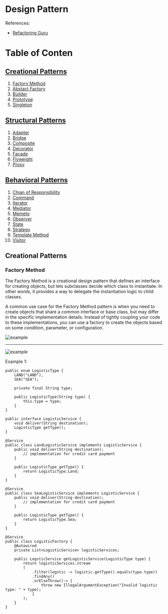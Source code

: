 Design Pattern
==============

References:
- [Refactoring Guru](https://refactoring.guru/design-patterns/factory-method)


# Table of Conten
## [Creational Patterns](#)
1. [Factory Method](#factory-method) 
2. [Abstact Factory]() 
3. [Builder]() 
4. [Prototype]() 
5. [Singleton]() 


## [Structural Patterns](#)
1. [Adapter]()
2. [Bridge]()
3. [Composite]()
4. [Decorator]()
5. [Facade]()
6. [Flyweight]()
7. [Proxy]()


## [Behavioral Patterns](#)
1. [Chian of Responsibility]()
2. [Command]()
3. [Iterator]()
4. [Mediator]()
5. [Memeto]()
6. [Observer]()
7. [State]()
8. [Strategy]()
9. [Template Method]()
10. [Visitor]()

## Creational Patterns
### Factory Method

The Factory Method is a creational design pattern that defines an interface for creating objects, but lets subclasses decide which class to instantiate. In other words, it provides a way to delegate the instantiation logic to child classes.

A common use case for the Factory Method pattern is when you need to create objects that share a common interface or base class, but may differ in the specific implementation details. Instead of tightly coupling your code to these implementations, you can use a factory to create the objects based on some condition, parameter, or configuration.

![example](/home/norin/Desktop/design-pattern/resources/factory-1.png)

---
![example](/home/norin/Desktop/design-pattern/resources/factory-2.png)


Example 1:
```
public enum LogisticType {
    LAND("LAND"),
    SEA("SEA");

    private final String type;

    public LogisticType(String type) {
        this.type = type;
    }
}
```

```
public interface LogisticService {
    void deliver(String destination);
    LogisticType getType();
}
```

```
@Service
public class LandLogisticService implements LogisticService {
    public void deliver(String destination);
        // implementation for credit card payment
    }

    public LogisticType getType() {
        return LogisticType.Land;
    }
}
```

```
@Service
public class SeaLogisticService implements LogisticService {
    public void deliver(String destination);
        // implementation for credit card payment
    }

    public LogisticType getType() {
        return LogisticType.Sea;
    }
}
```

```
@Service
public class LogisticFactory {
    @Autowired
    private List<LogisticService> logisticServices;

    public LogsticService getLogisticService(LogisticType type) {
        return logisticServices.stream
        (
            .filter(logstic -> logistic.getType().equals(type.type))
            .findAny()
            .orElseThrow()-> {
                throw new IllegalArgumentException("Invalid logistic type: " + type);
            }
        );
    }
}
```


